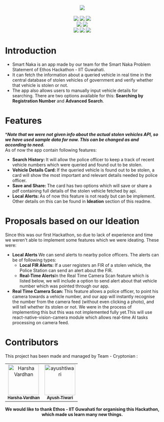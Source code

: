 <H1 align="center"><IMG SRC="https://capsule-render.vercel.app/api?type=rect&color=gradient&height=100&section=footer&text=Smart+Naka+by+Team+Cryptonian&fontSize=50"></H1>
<p align="center">
  <img src="http://ForTheBadge.com/images/badges/built-with-love.svg">
  <img src="http://ForTheBadge.com/images/badges/built-by-developers.svg"> 
  <img src="http://ForTheBadge.com/images/badges/built-with-swag.svg">
  <br>
  <img src="https://img.shields.io/badge/Made%20By-Team%20Cryptonian-red?style=for-the-badge&logo=appveyor">
  <img src="https://img.shields.io/badge/Ethos-IIT%20Guwahati-green?style=for-the-badge&logo=appveyor">
  <br>
  <img src="https://img.shields.io/badge/React_Native-20232A?style=for-the-badge&logo=react&logoColor=61DAFB">
  <img src="https://img.shields.io/badge/Figma-F24E1E?style=for-the-badge&logo=figma&logoColor=white">
  <img src="https://img.shields.io/badge/TypeScript-007ACC?style=for-the-badge&logo=typescript&logoColor=white">
</p>

# Introduction

<ul>
<li>Smart Naka is an app made by our team for the Smart Naka Problem Statement of Ethos Hackathon - IIT Guwahati.</li>

<li>It can fetch the information about a queried vehicle in real time in the central database of stolen vehicles of government and verify whether that vehicle is stolen or not.</li>

<li>The app also allows users to manually input vehicle details for searching. There are two options available for this: <b>Searching by Registration Number</b> and <b>Advanced Search</b>.</li>
</ul>

# Features

*<b>*Note that we were not given info about the actual stolen vehicles API, so we have used sample data for now. This can be changed as and according to need.</b>* <br>As of now the app contain following features:
<ul>
<li><b>Search History: </b>It will allow the police officer to keep a track of recent vehicle numbers which were queried and found out to be stolen.</li>

<li><b>Vehicle Details Card: </b>If the queried vehicle is found out to be stolen, a card will show the most important and relevant details needed by police officer.</li>

<li><b>Save and Share: </b>The card has two options which will save or share a pdf containing full details of the stolen vehicle fetched by api.</li>

<li><b>Local Alerts: </b>As of now this feature is not ready but can be implement. Other details on this can be found in <b>Ideation</b> section of this readme.</li>
</ul>

# Proposals based on our Ideation

Since this was our first Hackathon, so due to lack of experience and time we weren't able to implement some features which we were ideating. These were:
<ul>
<li><b>Local Alerts </b>We can send alerts to nearby police officers. The alerts can be of following types:
<ul> 
<li><b>Local FIR Alerts:</b> If a user registers an FIR of a stolen vehicle, the Police Station can send an alert about the FIR. </li>
<li><b>Real-Time Alerts</b>In the Real Time Camera Scan feature which is listed below, we will include a option to send alert about that vehicle number which was pointed through our app.</li>
</ul>
</li>

<li><b>Real Time Camera Scan: </b>This feature allows a police officer, to point his camera towards a vehicle number, and our app will instantly recognise the number from the camera feed (without even clicking a photo), and will tell whether its stolen or not. We were in the process of implementing this but this was not implemented fully yet.This will use react-native-vision-camera module which allows real-time AI tasks processing on camera feed.</li>
</ul>

# Contributors 
This project has been made and managed by Team - Cryptonian :

<table>
  <tr>
    <td align="center">
      <a href="https://github.com/PGautam27">
        <img src="https://avatars.githubusercontent.com/u/99532371?v=4" width="100;" alt="Harsha Vardhan"/>
        <br/>
        <sub><b>Harsha Vardhan</b></sub>
      </a>
    </td>
    <td align="center">
      <a href="https://github.com/ayushtiwari110">
        <img src="https://avatars.githubusercontent.com/u/84335414?v=4" width="100;" alt="ayushtiwari"/>
        <br/>
        <sub><b>Ayush Tiwari</b></sub>
      </a>
    </td>
  </tr>
</table>
<p align='center'><b>We would like to thank Ethos - IIT Guwahati for organising this Hackathon, which made us learn many new things.</b></p>
